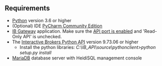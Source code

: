 ## Requirements
* [Python](https://www.python.org/) version 3.6 or higher
* (Optional) IDE [PyCharm Community Edition](https://www.jetbrains.com/pycharm/download)
* [IB Gateway](https://www.interactivebrokers.com/en/index.php?f=16457) application. Make sure the [API port is enabled](https://interactivebrokers.github.io/tws-api/initial_setup.html) and 'Read-Only API' is unchecked.
* The [Interactive Brokers Python API](http://interactivebrokers.github.io) version 9.73.06 or higher
  * Install the python libraries: _C:\IB_API\source\pythonclient>python setup.py install_
* [MariaDB](https://downloads.mariadb.org/) database server with HeidiSQL management console
